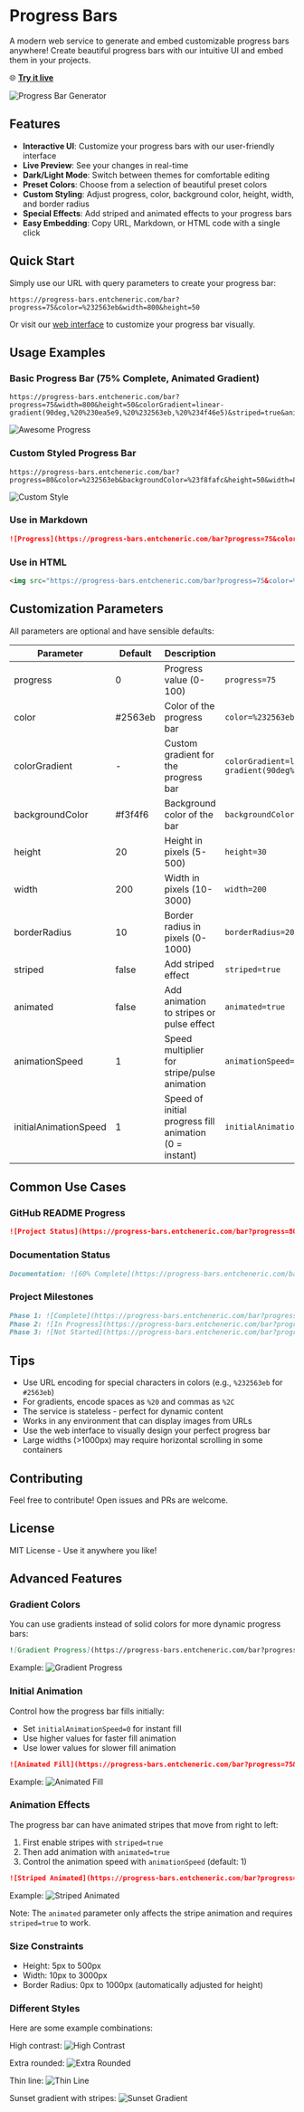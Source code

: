 # Progress Bars

A modern web service to generate and embed customizable progress bars anywhere! Create beautiful progress bars with our intuitive UI and embed them in your projects.

🌐 **[Try it live](https://progress-bars.entcheneric.com)**

![Progress Bar Generator](https://progress-bars.entcheneric.com/bar?progress=75&color=%232563eb&backgroundColor=%23f3f4f6&height=50&width=800&borderRadius=10&striped=false&animated=false&animationSpeed=1&initialAnimationSpeed=1&colorGradient=linear-gradient%2890deg%2C+%23ec4899%2C+%23d946ef%2C+%23a855f7%29)

## Features

- **Interactive UI**: Customize your progress bars with our user-friendly interface
- **Live Preview**: See your changes in real-time
- **Dark/Light Mode**: Switch between themes for comfortable editing
- **Preset Colors**: Choose from a selection of beautiful preset colors
- **Custom Styling**: Adjust progress, color, background color, height, width, and border radius
- **Special Effects**: Add striped and animated effects to your progress bars
- **Easy Embedding**: Copy URL, Markdown, or HTML code with a single click

## Quick Start

Simply use our URL with query parameters to create your progress bar:

```
https://progress-bars.entcheneric.com/bar?progress=75&color=%232563eb&width=800&height=50
```

Or visit our [web interface](https://progress-bars.entcheneric.com) to customize your progress bar visually.

## Usage Examples

### Basic Progress Bar (75% Complete, Animated Gradient)
```
https://progress-bars.entcheneric.com/bar?progress=75&width=800&height=50&colorGradient=linear-gradient(90deg,%20%230ea5e9,%20%232563eb,%20%234f46e5)&striped=true&animated=true&animationSpeed=1.5
```

![Awesome Progress](https://progress-bars.entcheneric.com/bar?progress=75&width=800&height=50&colorGradient=linear-gradient(90deg,%20%230ea5e9,%20%232563eb,%20%234f46e5)&striped=true&animated=true&animationSpeed=1.5)

### Custom Styled Progress Bar
```
https://progress-bars.entcheneric.com/bar?progress=80&color=%232563eb&backgroundColor=%23f8fafc&height=50&width=800&borderRadius=10&striped=true&animated=true&animationSpeed=1.5
```

![Custom Style](https://progress-bars.entcheneric.com/bar?progress=80&color=%232563eb&backgroundColor=%23f8fafc&height=50&width=800&borderRadius=10&striped=true&animated=true&animationSpeed=1.5)

### Use in Markdown
```markdown
![Progress](https://progress-bars.entcheneric.com/bar?progress=75&color=%2316a34a&width=800&height=50)
```

### Use in HTML
```html
<img src="https://progress-bars.entcheneric.com/bar?progress=75&color=%232563eb&width=800&height=50" alt="Progress Bar">
```

## Customization Parameters

All parameters are optional and have sensible defaults:

| Parameter             | Default | Description                                            | Example                                                                             |
| --------------------- | ------- | ------------------------------------------------------ | ----------------------------------------------------------------------------------- |
| progress              | 0       | Progress value (0-100)                                 | `progress=75`                                                                       |
| color                 | #2563eb | Color of the progress bar                              | `color=%232563eb`                                                                   |
| colorGradient         | -       | Custom gradient for the progress bar                   | `colorGradient=linear-gradient(90deg%2C%20%230ea5e9%2C%20%232563eb%2C%20%234f46e5)` |
| backgroundColor       | #f3f4f6 | Background color of the bar                            | `backgroundColor=%23f8fafc`                                                         |
| height                | 20      | Height in pixels (5-500)                               | `height=30`                                                                         |
| width                 | 200     | Width in pixels (10-3000)                              | `width=200`                                                                         |
| borderRadius          | 10      | Border radius in pixels (0-1000)                       | `borderRadius=20`                                                                   |
| striped               | false   | Add striped effect                                     | `striped=true`                                                                      |
| animated              | false   | Add animation to stripes or pulse effect               | `animated=true`                                                                     |
| animationSpeed        | 1       | Speed multiplier for stripe/pulse animation            | `animationSpeed=2.5`                                                                |
| initialAnimationSpeed | 1       | Speed of initial progress fill animation (0 = instant) | `initialAnimationSpeed=0.5`                                                         |

## Common Use Cases

### GitHub README Progress
```markdown
![Project Status](https://progress-bars.entcheneric.com/bar?progress=80&color=%2316a34a&width=800&height=50)
```

### Documentation Status
```markdown
Documentation: ![60% Complete](https://progress-bars.entcheneric.com/bar?progress=60&color=%23ea580c&width=800&height=50)
```

### Project Milestones
```markdown
Phase 1: ![Complete](https://progress-bars.entcheneric.com/bar?progress=100&color=%2316a34a&width=800&height=50)
Phase 2: ![In Progress](https://progress-bars.entcheneric.com/bar?progress=45&color=%232563eb&width=800&height=50)
Phase 3: ![Not Started](https://progress-bars.entcheneric.com/bar?progress=0&color=%236b7280&width=800&height=50)
```

## Tips
- Use URL encoding for special characters in colors (e.g., `%232563eb` for `#2563eb`)
- For gradients, encode spaces as `%20` and commas as `%2C`
- The service is stateless - perfect for dynamic content
- Works in any environment that can display images from URLs
- Use the web interface to visually design your perfect progress bar
- Large widths (>1000px) may require horizontal scrolling in some containers

## Contributing

Feel free to contribute! Open issues and PRs are welcome.

## License

MIT License - Use it anywhere you like!

## Advanced Features

### Gradient Colors
You can use gradients instead of solid colors for more dynamic progress bars:
```markdown
![Gradient Progress](https://progress-bars.entcheneric.com/bar?progress=80&width=800&height=50&colorGradient=linear-gradient(90deg,%20%230ea5e9,%20%232563eb,%20%234f46e5))
```

Example:
![Gradient Progress](https://progress-bars.entcheneric.com/bar?progress=80&width=800&height=50&colorGradient=linear-gradient(90deg,%20%230ea5e9,%20%232563eb,%20%234f46e5))

### Initial Animation
Control how the progress bar fills initially:
- Set `initialAnimationSpeed=0` for instant fill
- Use higher values for faster fill animation
- Use lower values for slower fill animation
```markdown
![Animated Fill](https://progress-bars.entcheneric.com/bar?progress=75&initialAnimationSpeed=0.5&width=800&height=50)
```

Example:
![Animated Fill](https://progress-bars.entcheneric.com/bar?progress=75&initialAnimationSpeed=0.5&width=800&height=50)

### Animation Effects
The progress bar can have animated stripes that move from right to left:
1. First enable stripes with `striped=true`
2. Then add animation with `animated=true`
3. Control the animation speed with `animationSpeed` (default: 1)

```markdown
![Striped Animated](https://progress-bars.entcheneric.com/bar?progress=75&striped=true&animated=true&animationSpeed=1.5&width=800&height=50)
```

Example:
![Striped Animated](https://progress-bars.entcheneric.com/bar?progress=75&striped=true&animated=true&animationSpeed=1.5&width=800&height=50)

Note: The `animated` parameter only affects the stripe animation and requires `striped=true` to work.

### Size Constraints
- Height: 5px to 500px
- Width: 10px to 3000px
- Border Radius: 0px to 1000px (automatically adjusted for height)

### Different Styles

Here are some example combinations:

High contrast:
![High Contrast](https://progress-bars.entcheneric.com/bar?progress=60&color=%23000000&backgroundColor=%23ffffff&width=800&height=50)

Extra rounded:
![Extra Rounded](https://progress-bars.entcheneric.com/bar?progress=85&borderRadius=30&width=800&height=50)

Thin line:
![Thin Line](https://progress-bars.entcheneric.com/bar?progress=45&height=50&width=800&borderRadius=2)

Sunset gradient with stripes:
![Sunset Gradient](https://progress-bars.entcheneric.com/bar?progress=90&width=800&height=50&colorGradient=linear-gradient(90deg,%20%23f97316,%20%23db2777,%20%237c3aed)&striped=true)
